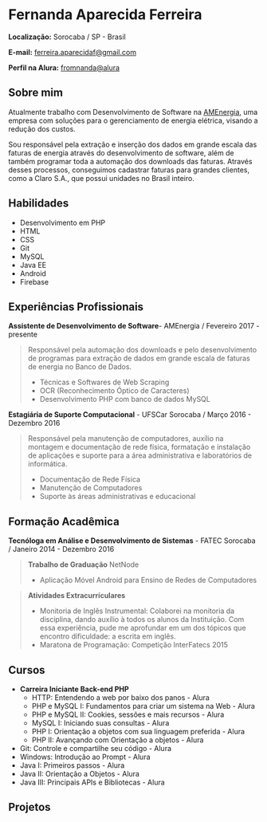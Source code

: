 # Fernanda Aparecida Ferreira

__Localização:__ Sorocaba / SP - Brasil

__E-mail:__ [ferreira.aparecidaf@gmail.com](mailto:ferreira.aparecidaf@gmail.com)

__Perfil na Alura:__ [fromnanda@alura](https://cursos.alura.com.br/user/fromnanda)

## Sobre mim

Atualmente trabalho com Desenvolvimento de Software na [AMEnergia](http://www.amenergia.com.br), uma empresa com soluções para o gerenciamento de energia elétrica, visando a redução dos custos.

Sou responsável pela extração e inserção dos dados em grande escala das faturas de energia através do desenvolvimento de software, além de também programar toda a automação dos downloads das faturas. Através desses processos, conseguimos cadastrar faturas para grandes clientes, como a Claro S.A., que possui unidades no Brasil inteiro.

## Habilidades

- Desenvolvimento em PHP
- HTML
- CSS
- Git
- MySQL
- Java EE
- Android
- Firebase

## Experiências Profissionais

__Assistente de Desenvolvimento de Software__- AMEnergia / Fevereiro 2017 - presente
> Responsável pela automação dos downloads e pelo desenvolvimento de programas para extração de dados em grande escala de faturas de energia no Banco de Dados.
> - Técnicas e Softwares de Web Scraping
> - OCR (Reconhecimento Óptico de Caracteres) 
> - Desenvolvimento PHP com banco de dados MySQL

__Estagiária de Suporte Computacional__ - UFSCar Sorocaba / Março 2016 - Dezembro 2016
> Responsável pela manutenção de computadores, auxílio na montagem e documentação de rede física, formatação e instalação de aplicações e  suporte para a área administrativa e laboratórios de informática. 
> - Documentação de Rede Física
> - Manutenção de Computadores
> - Suporte às áreas administrativas e educacional

## Formação Acadêmica

__Tecnóloga em Análise e Desenvolvimento de Sistemas__ - FATEC Sorocaba / Janeiro 2014 - Dezembro 2016
> **Trabalho de Graduação**
> NetNode
> - Aplicação Móvel Android para Ensino de Redes de Computadores

> **Atividades Extracurrículares**
> - Monitoria de Inglês Instrumental: Colaborei na monitoria da disciplina, dando auxílio à todos os alunos da Instituição. Com essa experiência, pude me aprofundar em um dos tópicos que encontro dificuldade: a escrita em inglês.
> - Maratona de Programação: Competição InterFatecs 2015

## Cursos
- __Carreira Iniciante Back-end PHP__
  - HTTP: Entendendo a web por baixo dos panos - Alura
  - PHP e MySQL I: Fundamentos para criar um sistema na Web - Alura
  - PHP e MySQL II: Cookies, sessões e mais recursos - Alura
  - MySQL I: Iniciando suas consultas - Alura
  - PHP I: Orientação a objetos com sua linguagem preferida - Alura
  - PHP II: Avançando com Orientação a objetos - Alura
- Git: Controle e compartilhe seu código - Alura
- Windows: Introdução ao Prompt - Alura
- Java I: Primeiros passos - Alura
- Java II: Orientação a Objetos - Alura
- Java III: Principais APIs e Bibliotecas - Alura

## Projetos

